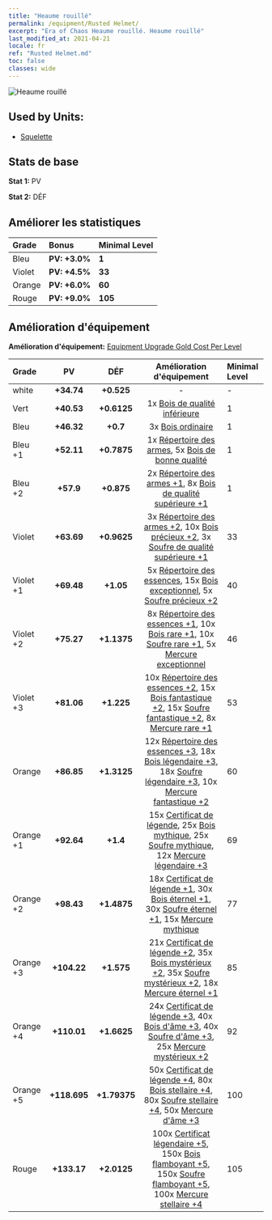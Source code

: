 ```yaml
---
title: "Heaume rouillé"
permalink: /equipment/Rusted Helmet/
excerpt: "Era of Chaos Heaume rouillé. Heaume rouillé"
last_modified_at: 2021-04-21
locale: fr
ref: "Rusted Helmet.md"
toc: false
classes: wide
---
```


  ![Heaume rouillé](/images/e/e_3012.png)

## Used by Units:

* [Squelette](/fr/units/Skeleton/) 


## Stats de base
 **Stat 1:** PV

 **Stat 2:** DÉF

## Améliorer les statistiques

  |     Grade    |   Bonus | Minimal Level | 
  |:-------------|:--------|:--------------| 
  | Bleu | **PV: +3.0%** | **1** | 
  | Violet | **PV: +4.5%** | **33** | 
  | Orange | **PV: +6.0%** | **60** | 
  | Rouge | **PV: +9.0%** | **105** | 


## Amélioration d'équipement
 **Amélioration d'équipement:** [Equipment Upgrade Gold Cost Per Level](/equipment/EquipmentUpgradeCostPerLevel/) 

  |          Grade      | PV | DÉF | Amélioration d'équipement | Minimal Level |
  |:--------------------|:---------:|:---------:|:----------------:|:--------------|
  | white | **+34.74** | **+0.525** | - | - |
  | Vert | **+40.53** | **+0.6125** | 1x [Bois de qualité inférieure](/fr/Items/mat_1/) | 1 |
  | Bleu | **+46.32** | **+0.7** | 3x [Bois ordinaire](/fr/Items/mat_7/) | 1 |
  | Bleu +1 | **+52.11** | **+0.7875** | 1x [Répertoire des armes](/fr/Items/mat_18/), 5x [Bois de bonne qualité](/fr/Items/mat_13/) | 1 |
  | Bleu +2 | **+57.9** | **+0.875** | 2x [Répertoire des armes +1](/fr/Items/mat_25/), 8x [Bois de qualité supérieure +1](/fr/Items/mat_20/) | 1 |
  | Violet | **+63.69** | **+0.9625** | 3x [Répertoire des armes +2](/fr/Items/mat_32/), 10x [Bois précieux +2](/fr/Items/mat_27/), 3x [Soufre de qualité supérieure +1](/fr/Items/mat_22/) | 33 |
  | Violet +1 | **+69.48** | **+1.05** | 5x [Répertoire des essences](/fr/Items/mat_39/), 15x [Bois exceptionnel](/fr/Items/mat_34/), 5x [Soufre précieux +2](/fr/Items/mat_29/) | 40 |
  | Violet +2 | **+75.27** | **+1.1375** | 8x [Répertoire des essences +1](/fr/Items/mat_46/), 10x [Bois rare +1](/fr/Items/mat_41/), 10x [Soufre rare +1](/fr/Items/mat_43/), 5x [Mercure exceptionnel](/fr/Items/mat_35/) | 46 |
  | Violet +3 | **+81.06** | **+1.225** | 10x [Répertoire des essences +2](/fr/Items/mat_53/), 15x [Bois fantastique +2](/fr/Items/mat_48/), 15x [Soufre fantastique +2](/fr/Items/mat_50/), 8x [Mercure rare +1](/fr/Items/mat_42/) | 53 |
  | Orange | **+86.85** | **+1.3125** | 12x [Répertoire des essences +3](/fr/Items/mat_60/), 18x [Bois légendaire +3](/fr/Items/mat_55/), 18x [Soufre légendaire +3](/fr/Items/mat_57/), 10x [Mercure fantastique +2](/fr/Items/mat_49/) | 60 |
  | Orange +1 | **+92.64** | **+1.4** | 15x [Certificat de légende](/fr/Items/mat_67/), 25x [Bois mythique](/fr/Items/mat_62/), 25x [Soufre mythique](/fr/Items/mat_64/), 12x [Mercure légendaire +3](/fr/Items/mat_56/) | 69 |
  | Orange +2 | **+98.43** | **+1.4875** | 18x [Certificat de légende +1](/fr/Items/mat_74/), 30x [Bois éternel +1](/fr/Items/mat_69/), 30x [Soufre éternel +1](/fr/Items/mat_71/), 15x [Mercure mythique](/fr/Items/mat_63/) | 77 |
  | Orange +3 | **+104.22** | **+1.575** | 21x [Certificat de légende +2](/fr/Items/mat_81/), 35x [Bois mystérieux +2](/fr/Items/mat_76/), 35x [Soufre mystérieux +2](/fr/Items/mat_78/), 18x [Mercure éternel +1](/fr/Items/mat_70/) | 85 |
  | Orange +4 | **+110.01** | **+1.6625** | 24x [Certificat de légende +3](/fr/Items/mat_88/), 40x [Bois d'âme +3](/fr/Items/mat_83/), 40x [Soufre d'âme +3](/fr/Items/mat_85/), 25x [Mercure mystérieux +2](/fr/Items/mat_77/) | 92 |
  | Orange +5 | **+118.695** | **+1.79375** | 50x [Certificat de légende +4](/fr/Items/mat_95/), 80x [Bois stellaire +4](/fr/Items/mat_90/), 80x [Soufre stellaire +4](/fr/Items/mat_92/), 50x [Mercure d'âme +3](/fr/Items/mat_84/) | 100 |
  | Rouge | **+133.17** | **+2.0125** | 100x [Certificat légendaire +5](/fr/Items/mat_102/), 150x [Bois flamboyant +5](/fr/Items/mat_97/), 150x [Soufre flamboyant +5](/fr/Items/mat_99/), 100x [Mercure stellaire +4](/fr/Items/mat_91/) | 105 |


